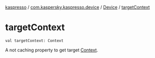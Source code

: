 [kaspresso](../../index.md) / [com.kaspersky.kaspresso.device](../index.md) / [Device](index.md) / [targetContext](./target-context.md)

# targetContext

`val targetContext: Context`

A not caching property to get target [Context](#).

